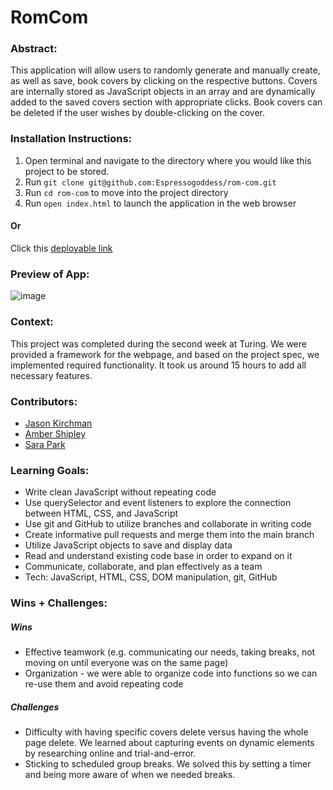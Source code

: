# RomCom  

### Abstract:
This application will allow users to randomly generate and manually create, as well as save, book covers by clicking on the respective buttons. Covers are internally stored as JavaScript objects in an array and are dynamically added to the saved covers section with appropriate clicks. Book covers can be deleted if the user wishes by double-clicking on the cover. 

### Installation Instructions:
1. Open terminal and navigate to the directory where you would like this project to be stored.
2. Run `git clone git@github.com:Espressogoddess/rom-com.git`
3. Run `cd rom-com` to move into the project directory
4. Run `open index.html` to launch the application in the web browser

#### Or
Click this [deployable link](https://espressogoddess.github.io/rom-com/)

### Preview of App:
![image](Saved-Covers-View.png)

### Context:
This project was completed during the second week at Turing. We were provided a framework for the webpage, and based on the project spec, we implemented required functionality. It took us around 15 hours to add all necessary features. 

### Contributors:
- [Jason Kirchman](github.com/kirch1)
- [Amber Shipley](github.com/espressoGoddess)
- [Sara Park](github.com/soy-park)

### Learning Goals:
- Write clean JavaScript without repeating code 
- Use querySelector and event listeners to explore the connection between HTML, CSS, and JavaScript
- Use git and GitHub to utilize branches and collaborate in writing code
- Create informative pull requests and merge them into the main branch
- Utilize JavaScript objects to save and display data
- Read and understand existing code base in order to expand on it
- Communicate, collaborate, and plan effectively as a team
- Tech: JavaScript, HTML, CSS, DOM manipulation, git, GitHub

### Wins + Challenges:
##### Wins
- Effective teamwork (e.g. communicating our needs, taking breaks, not moving on until everyone was on the same page)
- Organization - we were able to organize code into functions so we can re-use them and avoid repeating code 

##### Challenges
- Difficulty with having specific covers delete versus having the whole page delete. We learned about capturing events on dynamic elements by researching online and trial-and-error.
- Sticking to scheduled group breaks. We solved this by setting a timer and being more aware of when we needed breaks.